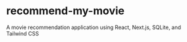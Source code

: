 # recommend-my-movie
 A movie recommendation application using React, Next.js, SQLite, and Tailwind CSS

